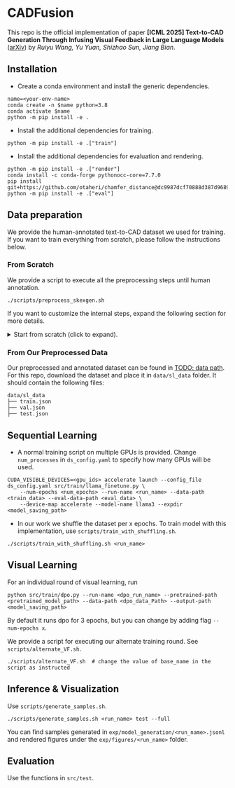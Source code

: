 # CADFusion


This repo is the official implementation of paper **[ICML 2025] Text-to-CAD Generation Through Infusing Visual Feedback in Large Language Models** ([arXiv](https://arxiv.org/abs/2501.19054)) by *Ruiyu Wang, Yu Yuan, Shizhao Sun, Jiang Bian*.

## Installation

- Create a conda environment and install the generic dependencies.

```
name=<your-env-name>
conda create -n $name python=3.8
conda activate $name
python -m pip install -e .
```

- Install the additional dependencies for training.

```
python -m pip install -e .["train"]
```

- Install the additional dependencies for evaluation and rendering.

```
python -m pip install -e .["render"]
conda install -c conda-forge pythonocc-core=7.7.0
pip install git+https://github.com/otaheri/chamfer_distance@dc9987dcf70888d387d96893ba1fb9ba9a333992
python -m pip install -e .["eval"]
```

## Data preparation
We provide the human-annotated text-to-CAD dataset we used for training. If you want to train everything from scratch, please follow the instructions below.

### From Scratch
We provide a script to execute all the preprocessing steps until human annotation. 
```
./scripts/preprocess_skexgen.sh
```
If you want to customize the internal steps, expand the following section for more details.
<details>
<summary>Start from scratch (click to expand).</summary>

1. Download the [SkexGen](https://github.com/samxuxiang/SkexGen) data by: [Google Drive link](https://drive.google.com/file/d/1so_CCGLIhqGEDQxMoiR--A4CQk4MjuOp/view).

```
gdown --id 1so_CCGLIhqGEDQxMoiR--A4CQk4MjuOp
unzip cad_data.zip
```

2. Convert the SkexGen data into sequences. Note that `train_deduplicate_s.pkl`, `val.pkl` and `test.pkl` should be converted separately.
```
python3 src/data_preprocessing/convert.py --in_path <skexgen_path> --out_path <sequence_path>
```

3. Render the sequences into images. *Note that running the last step on linux requires the installation of an x server (e.g. `xvfb`). See [this discussion.](https://github.com/tpaviot/pythonocc-core/issues/1302#issuecomment-2053526444)*
```
python3 src/rendering_utils/parser.py --in-path <sequence_path> --out-path <visual_object_folder>
timeout 180 python3 src/rendering_utils/parser_visual.py --data_folder <visual_object_folder>
python3 src/rendering_utils/img_renderer.py --input_dir <visual_object_folder> --output_dir <image_folder>
```

4. Annotate these data with LLM captioning.
```
# Generic:
python3 src/data_preprocessing/captioning.py --image-folder-path <image_folder> --out-path <sl_data_path>

```
* We use openai and azure system for LLM calling. You are welcome to use your own LLMs and prompts by changing `line 21, 22` of `src/data_preprocessing/captioning.py` with your own client definition and function calls.
</details>

### From Our Preprocessed Data
Our preprocessed and annotated dataset can be found in [TODO: data path](todo). For this repo, download the dataset and place it in `data/sl_data` folder. It should contain the following files:
```
data/sl_data
├── train.json
├── val.json
├── test.json
```

## Sequential Learning
 - A normal training script on multiple GPUs is provided. Change `num_processes` in `ds_config.yaml` to specify how many GPUs will be used.
```
CUDA_VISIBLE_DEVICES=<gpu_ids> accelerate launch --config_file ds_config.yaml src/train/llama_finetune.py \
    --num-epochs <num_epochs> --run-name <run_name> --data-path <train_data> --eval-data-path <eval_data> \
    --device-map accelerate --model-name llama3 --expdir <model_saving_path>
```

 - In our work we shuffle the dataset per x epochs. To train model with this implementation, use `scripts/train_with_shuffling.sh`.
```
./scripts/train_with_shuffling.sh <run_name>
```
## Visual Learning
For an individual round of visual learning, run
```
python src/train/dpo.py --run-name <dpo_run_name> --pretrained-path <pretrained_model_path> --data-path <dpo_data_Path> --output-path <model_saving_path>
```
By default it runs dpo for 3 epochs, but you can change by adding flag `--num-epochs x`.

We provide a script for executing our alternate training round. See `scripts/alternate_VF.sh`.
```
./scripts/alternate_VF.sh  # change the value of base_name in the script as instructed
```

## Inference & Visualization
Use `scripts/generate_samples.sh`.
```
./scripts/generate_samples.sh <run_name> test --full
```
You can find samples generated in `exp/model_generation/<run_name>.jsonl` and rendered figures under the `exp/figures/<run_name>` folder.

## Evaluation
Use the functions in `src/test`.
